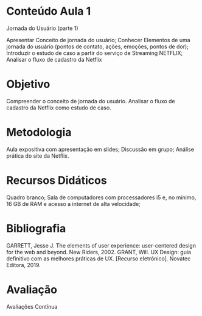 # Conteúdo Aula 1

Jornada do Usuário (parte 1)

Apresentar Conceito de jornada do usuário; Conhecer Elementos de uma jornada do usuário (pontos de contato, ações, emoções, pontos de dor); Introduzir o estudo de caso a partir do serviço de Streaming NETFLIX; Analisar o fluxo de cadastro da Netflix

# Objetivo

Compreender o conceito de jornada do usuário.
Analisar o fluxo de cadastro da Netflix como estudo de caso.

# Metodologia

Aula expositiva com apresentação em slides; Discussão em grupo; Análise prática do site da Netflix.

# Recursos Didáticos

Quadro branco; Sala de computadores com processadores i5 e, no mínimo, 16 GB de RAM e acesso a internet de alta velocidade;

# Bibliografia

GARRETT, Jesse J. The elements of user experience: user-centered design for the web and beyond. New Riders, 2002.
GRANT, Will. UX Design: guia definitivo com as melhores práticas de UX. [Recurso eletrônico]. Novatec Editora, 2019.

# Avaliação

Avaliações Contínua
